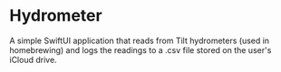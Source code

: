 # Hydrometer

A simple SwiftUI application that reads from Tilt hydrometers (used in homebrewing) and logs the readings to a .csv file stored on the user's iCloud drive.
